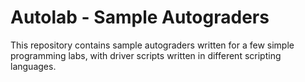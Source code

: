 # Autolab - Sample Autograders
This repository contains sample autograders written for a few simple programming labs, with driver scripts written in different scripting languages.
